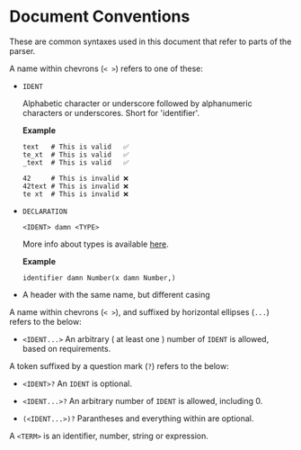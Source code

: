 # Document Conventions

These are common syntaxes used in this document that refer to parts of the parser.

A name within chevrons (`< >`) refers to one of these:

- `IDENT`

  Alphabetic character or underscore followed by alphanumeric characters or underscores. Short for 'identifier'.

  **Example**

  ```redditlang
  text   # This is valid   ✅
  te_xt  # This is valid   ✅
  _text  # This is valid   ✅

  42     # This is invalid ❌
  42text # This is invalid ❌
  te xt  # This is invalid ❌
  ```

- `DECLARATION`

  `<IDENT> damn <TYPE>`

    More info about types is available [here](./typing.md).

  **Example**

  ```redditlang
  identifier damn Number(x damn Number,)
  ```

- A header with the same name, but different casing

A name within chevrons (`< >`), and suffixed by horizontal ellipses (`...`) refers to the below:

- `<IDENT...>`
  An arbitrary ( at least one ) number of `IDENT` is allowed, based on requirements.

A token suffixed by a question mark (`?`) refers to the below:

- `<IDENT>?`
  An `IDENT` is optional.

- `<IDENT...>?`
  An arbitrary number of `IDENT` is allowed, including 0.

- `(<IDENT...>)?`
  Parantheses and everything within are optional.

A `<TERM>` is an identifier, number, string or expression.
